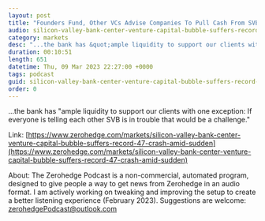 ```yaml
---
layout: post
title: "Founders Fund, Other VCs Advise Companies To Pull Cash From SVB"
audio: silicon-valley-bank-center-venture-capital-bubble-suffers-record-47-crash-amid-sudden-2
category: markets
desc: "...the bank has &quot;ample liquidity to support our clients with one exception: If everyone is telling each other SVB is in trouble that would be a challenge.&quot;"
duration: 00:10:51
length: 651
datetime: Thu, 09 Mar 2023 22:27:00 +0000
tags: podcast
guid: silicon-valley-bank-center-venture-capital-bubble-suffers-record-47-crash-amid-sudden-0
order: 0
---
```

...the bank has &quot;ample liquidity to support our clients with one exception: If everyone is telling each other SVB is in trouble that would be a challenge.&quot;

Link: [https://www.zerohedge.com/markets/silicon-valley-bank-center-venture-capital-bubble-suffers-record-47-crash-amid-sudden](https://www.zerohedge.com/markets/silicon-valley-bank-center-venture-capital-bubble-suffers-record-47-crash-amid-sudden)

About: The Zerohedge Podcast is a non-commercial, automated program, designed to give people a way to get news from Zerohedge in an audio format.  I am actively working on tweaking and improving the setup to create a better listening experience (February 2023).  Suggestions are welcome: [zerohedgePodcast@outlook.com](mailto:zerohedgePodcast@outlook.com)